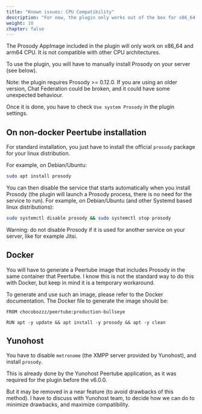 ```yaml
---
title: "Known issues: CPU Compatibility"
description: "For now, the plugin only works out of the box for x86_64 and arm64 CPU architecture. Here are some instructions for other CPU architectures."
weight: 10
chapter: false
---
```


The Prosody AppImage included in the plugin will only work on x86_64 and arm64 CPU.
It is not compatible with other CPU architectures.

To use the plugin, you will have to manually install Prosody on your server
(see below).

Note: the plugin requires Prosody >= 0.12.0.
If you are using an older version, Chat Federation could be broken, and it could have some unexpected behaviour.

Once it is done, you have to check `Use system Prosody` in the plugin settings.

## On non-docker Peertube installation

For standard installation, you just have to install the official `prosody` package for your linux distribution.

For example, on Debian/Ubuntu:

```bash
sudo apt install prosody
```

You can then disable the service that starts automatically when you install Prosody (the plugin will launch a Prosody process, there is no need for the service to run).
For example, on Debian/Ubuntu (and other Systemd based linux distributions):

```bash
sudo systemctl disable prosody && sudo systemctl stop prosody
```

Warning: do not disable Prosody if it is used for another service on your server, like for example Jitsi.

## Docker

You will have to generate a Peertube image that includes Prosody in the same container that Peertube.
I know this is not the standard way to do this with Docker, but keep in mind it is a temporary workaround.

To generate and use such an image, please refer to the Docker documentation.
The Docker file to generate the image should be:

```Docker
FROM chocobozzz/peertube:production-bullseye

RUN apt -y update && apt install -y prosody && apt -y clean
```

## Yunohost

You have to disable `metronome` (the XMPP server provided by Yunohost), and install `prosody`.

This is already done by the Yunohost Peertube application, as it was required for the plugin before the v6.0.0.

But it may be removed in a near feature (to avoid drawbacks of this method).
I have to discuss with Yunohost team, to decide how we can do to minimize drawbacks, and maximize compatibility.
